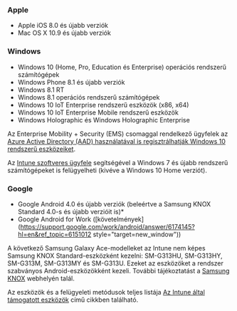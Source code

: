 

### <a name="apple"></a>Apple
  - Apple iOS 8.0 és újabb verziók
  - Mac OS X 10.9 és újabb verziók

### <a name="windows"></a>Windows
  - Windows 10 (Home, Pro, Education és Enterprise) operációs rendszerű számítógépek
  - Windows Phone 8.1 és újabb verziók
  - Windows 8.1 RT
  - Windows 8.1 operációs rendszerű számítógépek
  - Windows 10 IoT Enterprise rendszerű eszközök (x86, x64)
  - Windows 10 IoT Enterprise Mobile rendszerű eszközök
  - Windows Holographic és Windows Holographic Enterprise

  Az Enterprise Mobility + Security (EMS) csomaggal rendelkező ügyfelek az [Azure Active Directory (AAD) használatával is regisztrálhatják Windows 10 rendszerű eszközeiket](/intune/deploy-use/set-up-windows-device-management-with-microsoft-intune#azure-active-directory-enrollment).

  Az [Intune szoftveres ügyfele](https://docs.microsoft.com/intune/deploy-use/manage-windows-pcs-with-microsoft-intune) segítségével a Windows 7 és újabb rendszerű számítógépeket is felügyelheti (kivéve a Windows 10 Home verziót).

### <a name="google"></a>Google
- Google Android 4.0 és újabb verziók (beleértve a Samsung KNOX Standard 4.0-s és újabb verzióit is)*
- Google Android for Work ([követelmények](https://support.google.com/work/android/answer/6174145?hl=en&ref_topic=6151012 style="target=new_window"))

A következő Samsung Galaxy Ace-modelleket az Intune nem képes Samsung KNOX Standard-eszközként kezelni: SM-G313HU, SM-G313HY, SM-G313M, SM-G313MY és SM-G313U. Ezeket az eszközöket a rendszer szabványos Android-eszközökként kezeli. További tájékoztatást a [Samsung KNOX](https://www.samsungknox.com/en) webhelyén talál.

Az eszközök és a felügyeleti metódusok teljes listája [Az Intune által támogatott eszközök](https://docs.microsoft.com/intune/get-started/what-to-know-before-you-start-microsoft-intune#intune-supported-devices) című cikkben található.
